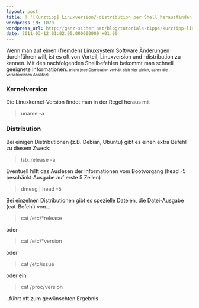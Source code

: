 ```yaml
---
layout: post
title: ! '[Kurztipp] Linuxversion/-distribution per Shell herausfinden'
wordpress_id: 1070
wordpress_url: http://ganz-sicher.net/blog/tutorials-tipps/kurztipp-linuxversion-distribution-per-shell-herausfinden/
date: 2011-03-12 01:02:00.000000000 +01:00
---
```

<p>Wenn man auf einen (fremden) Linuxsystem Software &Auml;nderungen durchf&uuml;hren will, ist es oft von Vorteil, Linuxversion und -distribution zu kennen. Mit den nachfolgenden Shellbefehlen bekommt man schnell geeignete Informationen. <span style="font-size: x-small;">(nicht jede Distribution verh&auml;lt sich hier gleich, daher die verschiedenen Ans&auml;tze)</span>

<span style="font-size: x-small;"><!--more--></span></p><h3>Kernelversion</h3><p>Die Linuxkernel-Version findet man in der Regel heraus mit
 <blockquote>uname -a</blockquote></p><h3>Distribution</h3><p>Bei einigen Distributionen (z.B. Debian, Ubuntu) gibt es einen extra Befehl zu diesem Zweck:
 <blockquote>lsb_release -a</blockquote>

Eventuell hilft das Auslesen der Informationen vom Bootvorgang (head -5 besch&auml;nkt Ausgabe auf erste 5 Zeilen)
 <blockquote>dmesg | head -5</blockquote>

Bei einzelnen Distributionen gibt es spezielle Dateien, die Datei-Ausgabe (cat-Befehl) von...
 <blockquote>cat /etc/*release</blockquote>

oder

<blockquote>cat /etc/*version</blockquote>

oder

<blockquote>cat /etc/issue</blockquote>

oder ein

<blockquote>cat /proc/version</blockquote>

..f&uuml;hrt oft zum gew&uuml;nschten Ergebnis</p>
